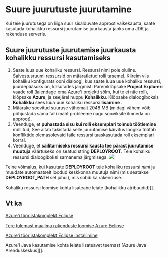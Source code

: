 <properties
    pageTitle="Suure juurutuste juurutamine"
    description="Saate teada, kuidas juurutada suurte juurutuste Azure'i tööriistakomplekt kasutamise Eclipse."
    services=""
    documentationCenter="java"
    authors="rmcmurray"
    manager="wpickett"
    editor=""/>

<tags
    ms.service="multiple"
    ms.workload="na"
    ms.tgt_pltfrm="multiple"
    ms.devlang="Java"
    ms.topic="article"
    ms.date="08/11/2016" 
    ms.author="robmcm"/>

<!-- Legacy MSDN URL = https://msdn.microsoft.com/library/azure/dn268601.aspx -->

# <a name="deploying-large-deployments"></a>Suure juurutuste juurutamine #

Kui teie juurutusega on liiga suur sisalduvate approot vaikekausta, saate kasutada kohalikku ressursi juurutamise juurkausta jaoks oma JDK ja rakenduse serveris.

## <a name="to-use-a-local-storage-resource-as-the-deployment-root-folder-for-large-deployments"></a>Suure juurutuste juurutamise juurkausta kohalikku ressursi kasutamiseks ##

1. Saate luua uue kohaliku ressursi. Ressursi nimi pole oluline. Salvestusruumi ressursid on määratletud rolli tasemel. Kiireim viis kohaliku konfiguratsiooni dialoogi, kus saate luua uue kohaliku ressursi, juurdepääsuks on, kasutades järgmist: Paremklõpsake **Project Exploreri** vaade roll (laiendage oma Azure'i projekti sõlm, kui te ei näe roll), klõpsake **Azure**, ja seejärel nuppu **Kohalikku**. Klõpsake dialoogiboksis **Kohalikku** sees luua uue kohaliku ressursi **lisamine** .
1. Määrake soovitud suuruse vähemalt 2048 MB (midagi vähem võib põhjustada sama faili maht probleeme nagu sooviksite ilmneda on approot).
1. Veenduge, et **puhastada sisu kui rolli eksemplari toimub töötlemine** möllitud; See aitab takistada selle juurutamise käivitus loogika töötab konfliktide olemasolevaid faile ressursi taaskasutada roll eksemplari korral.
1. Veenduge, et **säilitamiseks ressursi kausta tee pärast juurutamise muutuja** väärtuseks on seatud string **DEPLOYROOT**. Teie kohaliku ressursi dialoogiboksi sarnanema järgmisega.
    ![][ic667943]

Teine võimalus, kui kasutate **DEPLOYROOT** teie kohaliku ressursi *nimi* ja muudate automaatselt loodud keskkonna muutuja nimi (mis seatakse **DEPLOYROOT_PATH** sel juhul), mis sobib ka rakenduse.

Kohaliku ressursi loomise kohta lisateabe leiate [kohalikku atribuudid][].

## <a name="see-also"></a>Vt ka ##

[Azure'i tööriistakomplekt Eclipse][]

[Tere tulemast maailma rakenduste loomise Azure Eclipse][]

[Azure'i tööriistakomplekt Eclipse installimine][] 

Azure'i Java kasutamise kohta leiate lisateavet teemast [Azure Java Arenduskeskus][].

<!-- URL List -->

[Azure'i Java Arenduskeskus]: http://go.microsoft.com/fwlink/?LinkID=699547
[Azure'i tööriistakomplekt Eclipse]: http://go.microsoft.com/fwlink/?LinkID=699529
[Tere tulemast maailma rakenduste loomise Azure Eclipse]: http://go.microsoft.com/fwlink/?LinkID=699533
[Azure'i tööriistakomplekt Eclipse installimine]: http://go.microsoft.com/fwlink/?LinkId=699546
[Kohaliku atribuudid]: http://go.microsoft.com/fwlink/?LinkID=699525#local_storage_properties

<!-- IMG List -->

[ic667943]: ./media/azure-toolkit-for-eclipse-deploying-large-deployments/ic667943.png
